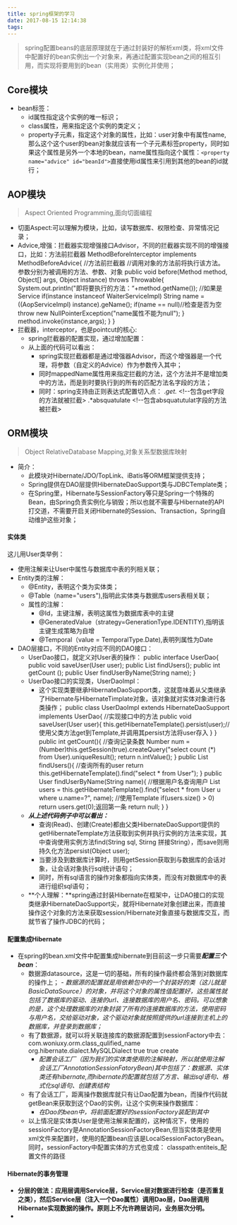 ```yaml
---
title: spring框架的学习
date: 2017-08-15 12:14:38
tags:
---
```

>spring配置beans的底层原理就在于通过封装好的解析xml类，将xml文件中配置好的bean实例出一个对象来，再通过配置实现bean之间的相互引用，而实现将要用到的bean（实用类）实例化并使用；

## Core模块 ##
- bean标签：
	- id属性指定这个实例的唯一标识；
	- class属性，用来指定这个实例的类定义；
	- property子元素，指定这个对象的属性，比如：user对象中有属性name,那么这个这个user的bean对象就应该有一个子元素标签property，同时如果这个属性是另外一个本地的bean，name属性指向这个属性：`<property name="advice" id="beanId">`直接使用id属性来引用到其他的bean的id就行；

## AOP模块 ##
>Aspect Oriented Programming,面向切面编程

- 切面Aspect:可以理解为模块，比如，读写数据库、权限检查、异常情况记录；
- Advice,增强：拦截器实现增强接口Advisor，不同的拦截器实现不同的增强接口，比如：方法前拦截器
			MethodBeforeInterceptor implements MethodBeforeAdvice{
				//方法前拦截器
				//调用对象的方法前将执行该方法。参数分别为被调用的方法、参数、对象
				public void before(Method method, Object[] args, Object instance) throws Throwable{
					System.out.println("即将要执行的方法：“+method.getName());
					//如果是Service
					if(instance instanceof WaiterServiceImpl)
						String name = ((AopServiceImpl) instance).geName();
							if(name == null)//检查是否为空
								throw new NullPointerException("name属性不能为null");
					}
					method.invoke(instance,args);
				}
			}
- 拦截器，interceptor，也是pointcut的核心:
	- spring拦截器的配置实现，通过增加配置：
				<bean id="aopMethodBeforeInterceptor" class="org.springframework.aop.supoort.NameMatchMethodPointcutAdvisor">
					<property name="advice">
						<bean class="com.snail.aopdemo.advice.MethodBeforeInterceptor"/>
					</property>
					<property name="mappedName" value="withAop"></property>
				</bean>
	- 从上面的代码可以看出：
		- spring实现拦截器都是通过增强器Advisor，而这个增强器是一个代理，将参数（自定义的Advice）作为参数传入其中；
		- 同时mappedName属性用来指定拦截的方法，这个方法并不是增加类中的方法，而是到时要执行到的所有的匹配方法名字段的方法；
		- 同时：spring支持由正则表达式配置切入点：
					<property name="patterns">      <!-- 正则表达式配置切入点-->
						<list>
							<value>.*get.*</value> <!--包含get字段的方法就被拦截>
							<value>.*absquatulate</value>  <!--包含absquatutulat字段的方法被拦截>
						</list>
					</property>
## ORM模块 ##
>Object RelativeDatabase Mapping,对象关系型数据库映射
- 简介：
	- 此模块对Hibernate/JDO/TopLink、iBatis等ORM框架提供支持；
	- Spring提供在DAO层提供HibernateDaoSupport类与JDBCTemplate类；
	- 在Spring里，Hibernate与SessionFactory等只是Spring一个特殊的Bean，由Spring负责实例化与销毁；所以也就不需要与Hibernate的API打交道，不需要开启关闭Hibernate的Session、Transaction，Spring自动维护这些对象；

#### 实体类 ####
这儿用User类举例：
- 使用注解来让User中属性与数据库中表的列相关联；
- Entity类的注解：
	- @Entity，表明这个类为实体类；
	- @Table（name="users"),指明此实体类与数据库users表相关联；
	- 属性的注解：
		- @Id，主键注解，表明这属性为数据库表中的主键
		- @GeneratedValue（strategy=GenerationType.IDENTITY),指明该主键生成策略为自增
		- @Temporal（value = TemporalType.Date),表明列属性为Date
- DAO层接口，不同的Entity对应不同的DAO接口：
	- UserDao接口，就定义对User表的操作：
			public interface UserDao{
				public void saveUser(User user);
				public List<User> findUsers();
				public int getCount ();
				public User findUserByName(String name);
			}
	- UserDao接口的实现类，UserDaoImpl：
		- 这个实现类要继承HibernateDaoSupport类，这就意味着从父类继承了Hibernate与HibernateTimplate对象，该对象就对实体对象进行各类操作；
				public class UserDaoImpl extends HibernateDaoSupport implements UserDao{
					//实现接口中的方法
					public void saveUser(User user){
						this.getHibernateTemplate().persist(user);//使用父类方法get到Template,并调用其persist方法将user存入
					}
				}
					public int getCount(){    //查询记录条数
						Number num = (Number)this.getSession(true).createQuery("select count (*) from User).uniqueResult();
						return n.intValue();
					}
					public List<User> findUsers(){  //查询所有的user
						return this.getHibernateTemplate().find("select * from User");
					}
					public User findUserByName(String name){  //根据用户名查询用户
						List<User> users = this.getHibernateTemplate().find{"select * from User u where u.name=?", name);  //使用Template
						if(users.size() > 0)
							return users.get(0);返回第一条
						return null;
					}
				}
	- ***从上述代码例子中可以看出：***
		- 查询(Read)、创建(Create)都由父类HibernateDaoSupport提供的getHibernateTemplate方法获取到实例并执行实例的方法来实现，其中查询使用实例方法find(String sql, Stirng 拼接String），而save则用持久化方法persist(Object user);
		- 当要涉及到数据库计算时，则用getSession获取到与数据库的会话对象，让会话对象执行sql统计语句；
		- 同时，所有sql语言的操作对象都指向实体类，而没有对数据库中的表进行组织sql语句；
	- **个人理解：**spring通过封装Hibernate在框架中，让DAO接口的实现类继承HibernateDaoSupport尖，就将Hibernate对象创建出来，而直接操作这个对象的方法来获取session/Hibernate对象直接与数据库交互，而就节省了操作JDBC的代码；

#### 配置集成Hibernate ####
- 在spring的bean.xml文件中配置集成hibernate到目前这一步只需要***配置三个bean***：
	- 数据源datasource，这是一切的基础，所有的操作最终都会落到对数据库的操作上；
			<bean id="datasource" class="org.apache.commonsdbcp.BasicDataSource">
				<property name="driverClassName" class="org.gjt.mm.mysql.Driver"></property>
				<property name="url" value="jdbc\:mysql\://localhost\:3306/ssh"></property>
				<property name="username" value="root"></property>
				<propery name="password" value=""></property>
			</bean>
		*- 数据源的配置就是用依赖包中的一个封装好的类（这儿就是BasicDataSource）的对象，并将这个对象的属性值配置好，这些属性就包括了数据库的驱动、连接的url、连接数据库的用户名、密码。可以想象的是，这个处理数据库的对象封装了所有的连接数据库的方法，使用密码与用户名，交给驱动对象，这个驱动对象就按照提供的url连接到主机上的数据库，并登录到数据库；*
	- 有了数据源，就可以将关联连接库的数据源配置到sessionFactory中去：
			<bean id="sessionFactory" class="org.springframework.orm.hibernate4.annotation.AnnotationSessionFactoryBean" destroy-method="destroy">
				<property name="dataSource">
					<ref bean="dataSource"/>
				<property/>
				<property name="annotatedClasses">
					<list>
						<value>com.woniuxy.orm.class_qulified_name</value>
					</list>
				<property/>
				<property name="hibernateProperties">
					<pros>
						<pro key="hibernate.dialect">
							org.hibernate.dialect.MySQLDialect
						</pro>
						<pro key="hibernate.show_sql">true</pro>
						<pro key="hibernate.format_sql">true</pro>
						<pro key="hibernate.hbm2ddl.auto">create</pro>
					</pros>
				</property>
			</bean>
		- *配置会话工厂（因为我们的实体类使用的注解映射，所以就使用注解会话工厂AnnotationSessionFatoryBean)其中包括了：数据源、实体类还有hibernate,而hibernate的配置就包括了方言、输出sql语句、格式化sql语句、创建表结构*
	- 有了会话工厂，距离操作数据库就只有让Dao配置为bean，而操作代码就getBean来获取到这个Dao的实例，让这个实例来操作数据库：
			<bean id="userDao" class="daoImpl_qualified_name">
				<property name="sessionfactory" ref="sessionFactory" />
			</bean>
		- *在Dao的bean中，将前面配置好的sessionFactory装配到其中*
	- 以上情况是实体类User是使用注解来配置的，这种情况下，使用的sessionFactory是AnnotationSessionFactoryBean,但当实体类是使用xml文件来配置时，使用的配置bean应该是LocalSessionFactoryBean。同时，sessionFactory中配置实体的方式也变成：
			<property name="mappingDirectoryLocations">
				<list>
					<value>classpath:entiteis_配置文件的路径</value>
				</list>
			</property>

#### Hibernate的事务管理 ####
- **分层的做法：应用层调用Service层，Service层对数据进行检查（是否重复之类），然后Service层（注入一个Dao属性）调用Dao层，Dao层调用Hibernate实现数据的操作。原则上不允许跨层访问，业务层次分明。**
- 
